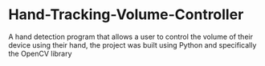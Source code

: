 # Hand-Tracking-Volume-Controller
A hand detection program that allows a user to control the volume of their device using their hand, the project was built using Python and specifically the OpenCV library
